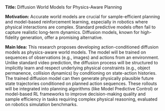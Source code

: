**Title:** Diffusion World Models for Physics-Aware Planning

**Motivation:** Accurate world models are crucial for sample-efficient planning and model-based reinforcement learning, especially in robotics where physical interactions are complex. Standard predictive models often fail to capture realistic long-term dynamics. Diffusion models, known for high-fidelity generation, offer a promising alternative.

**Main Idea:** This research proposes developing action-conditioned diffusion models as physics-aware world models. The model will be trained on sequences of observations (e.g., images) and actions from an environment. Unlike standard video prediction, the diffusion process will be structured to implicitly learn and respect underlying physical constraints (e.g., object permanence, collision dynamics) by conditioning on state-action histories. The trained diffusion model can then generate physically plausible future state trajectories conditioned on planned action sequences. These rollouts will be integrated into planning algorithms (like Model Predictive Control) or model-based RL frameworks to improve decision-making quality and sample efficiency in tasks requiring complex physical reasoning, evaluated on robotics simulation benchmarks.